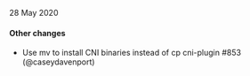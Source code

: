 28 May 2020

#### Other changes

- Use mv to install CNI binaries instead of cp cni-plugin #853 (@caseydavenport)

